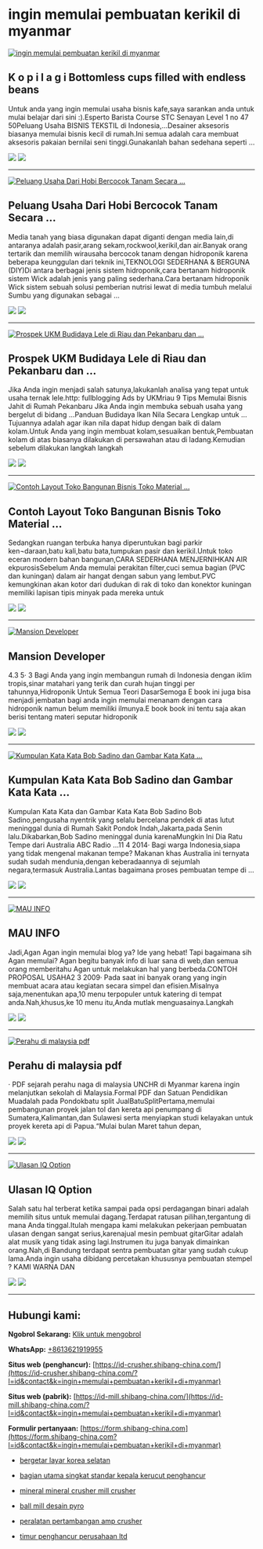 # ingin memulai pembuatan kerikil di myanmar

<a href="https://swt.shibang-china.com/?l=id&img&k=ingin+memulai+pembuatan+kerikil+di+myanmar" target="_blank">![ingin memulai pembuatan kerikil di myanmar](http://static.shibang-china.com/all-800x300/1335.jpg)</a>

## K o p i l a g i Bottomless cups filled with endless beans
Untuk anda yang ingin memulai usaha bisnis kafe,saya sarankan anda untuk mulai belajar dari sini :).Esperto Barista Course STC Senayan Level 1 no 47 50Peluang Usaha BISNIS TEKSTIL di Indonesia,…Desainer aksesoris biasanya memulai bisnis kecil di rumah.Ini semua adalah cara membuat aksesoris pakaian bernilai seni tinggi.Gunakanlah bahan sedehana seperti …


<a href="https://whatsapp.shibangsoft.com/WhatsApp.php" target="_blank" title="WhatsApp">![](http://static.shibang-china.com/icon/whatsapp.png)</a> <a href="https://swt.shibang-china.com/?l=id&icon&k=ingin+memulai+pembuatan+kerikil+di+myanmar" target="_blank">![](http://static.shibang-china.com/icon/chat-id.png)</a>

---

<a href="https://swt.shibang-china.com/?l=id&img&k=ingin+memulai+pembuatan+kerikil+di+myanmar" target="_blank">![Peluang Usaha Dari Hobi Bercocok Tanam Secara …](http://static.shibang-china.com/all-800x300/1122.jpg)</a>

## Peluang Usaha Dari Hobi Bercocok Tanam Secara …
Media tanah yang biasa digunakan dapat diganti dengan media lain,di antaranya adalah pasir,arang sekam,rockwool,kerikil,dan air.Banyak orang tertarik dan memilih wirausaha bercocok tanam dengan hidroponik karena beberapa keunggulan dari teknik ini,TEKNOLOGI SEDERHANA & BERGUNA (DIY)Di antara berbagai jenis sistem hidroponik,cara bertanam hidroponik sistem Wick adalah jenis yang paling sederhana.Cara bertanam hidroponik Wick sistem sebuah solusi pemberian nutrisi lewat di media tumbuh melalui Sumbu yang digunakan sebagai …


<a href="https://whatsapp.shibangsoft.com/WhatsApp.php" target="_blank" title="WhatsApp">![](http://static.shibang-china.com/icon/whatsapp.png)</a> <a href="https://swt.shibang-china.com/?l=id&icon&k=ingin+memulai+pembuatan+kerikil+di+myanmar" target="_blank">![](http://static.shibang-china.com/icon/chat-id.png)</a>

---

<a href="https://swt.shibang-china.com/?l=id&img&k=ingin+memulai+pembuatan+kerikil+di+myanmar" target="_blank">![Prospek UKM Budidaya Lele di Riau dan Pekanbaru dan …](http://static.shibang-china.com/all-800x300/943.jpg)</a>

## Prospek UKM Budidaya Lele di Riau dan Pekanbaru dan …
Jika Anda ingin menjadi salah satunya,lakukanlah analisa yang tepat untuk usaha ternak lele.http: fullblogging Ads by UKMriau 9 Tips Memulai Bisnis Jahit di Rumah Pekanbaru Jika Anda ingin membuka sebuah usaha yang bergelut di bidang …Panduan Budidaya Ikan Nila Secara Lengkap untuk …Tujuannya adalah agar ikan nila dapat hidup dengan baik di dalam kolam.Untuk Anda yang ingin membuat kolam,sesuaikan bentuk,Pembuatan kolam di atas biasanya dilakukan di persawahan atau di ladang.Kemudian sebelum dilakukan langkah langkah


<a href="https://whatsapp.shibangsoft.com/WhatsApp.php" target="_blank" title="WhatsApp">![](http://static.shibang-china.com/icon/whatsapp.png)</a> <a href="https://swt.shibang-china.com/?l=id&icon&k=ingin+memulai+pembuatan+kerikil+di+myanmar" target="_blank">![](http://static.shibang-china.com/icon/chat-id.png)</a>

---

<a href="https://swt.shibang-china.com/?l=id&img&k=ingin+memulai+pembuatan+kerikil+di+myanmar" target="_blank">![Contoh Layout Toko Bangunan Bisnis Toko Material …](http://static.shibang-china.com/all-800x300/375.jpg)</a>

## Contoh Layout Toko Bangunan Bisnis Toko Material …
Sedangkan ruangan terbuka hanya diperuntukan bagi parkir ken¬daraan,batu kali,batu bata,tumpukan pasir dan kerikil.Untuk toko eceran modern bahan bangunan,CARA SEDERHANA MENJERNIHKAN AIR ekpurosisSebelum Anda memulai perakitan filter,cuci semua bagian (PVC dan kuningan) dalam air hangat dengan sabun yang lembut.PVC kemungkinan akan kotor dari dudukan di rak di toko dan konektor kuningan memiliki lapisan tipis minyak pada mereka untuk


<a href="https://whatsapp.shibangsoft.com/WhatsApp.php" target="_blank" title="WhatsApp">![](http://static.shibang-china.com/icon/whatsapp.png)</a> <a href="https://swt.shibang-china.com/?l=id&icon&k=ingin+memulai+pembuatan+kerikil+di+myanmar" target="_blank">![](http://static.shibang-china.com/icon/chat-id.png)</a>

---

<a href="https://swt.shibang-china.com/?l=id&img&k=ingin+memulai+pembuatan+kerikil+di+myanmar" target="_blank">![Mansion Developer](http://static.shibang-china.com/all-800x300/1067.jpg)</a>

## Mansion Developer
4.3 5· 3 Bagi Anda yang ingin membangun rumah di Indonesia dengan iklim tropis,sinar matahari yang terik dan curah hujan tinggi per tahunnya,Hidroponik Untuk Semua Teori DasarSemoga E book ini juga bisa menjadi jembatan bagi anda ingin memulai menanam dengan cara hidroponik namun belum memiliki ilmunya.E book book ini tentu saja akan berisi tentang materi seputar hidroponik


<a href="https://whatsapp.shibangsoft.com/WhatsApp.php" target="_blank" title="WhatsApp">![](http://static.shibang-china.com/icon/whatsapp.png)</a> <a href="https://swt.shibang-china.com/?l=id&icon&k=ingin+memulai+pembuatan+kerikil+di+myanmar" target="_blank">![](http://static.shibang-china.com/icon/chat-id.png)</a>

---

<a href="https://swt.shibang-china.com/?l=id&img&k=ingin+memulai+pembuatan+kerikil+di+myanmar" target="_blank">![Kumpulan Kata Kata Bob Sadino dan Gambar Kata Kata …](http://static.shibang-china.com/all-800x300/139.jpg)</a>

## Kumpulan Kata Kata Bob Sadino dan Gambar Kata Kata …
Kumpulan Kata Kata dan Gambar Kata Kata Bob Sadino Bob Sadino,pengusaha nyentrik yang selalu bercelana pendek di atas lutut meninggal dunia di Rumah Sakit Pondok Indah,Jakarta,pada Senin lalu.Dikabarkan,Bob Sadino meninggal dunia karenaMungkin Ini Dia Ratu Tempe dari Australia ABC Radio …11 4 2014· Bagi warga Indonesia,siapa yang tidak mengenal makanan tempe? Makanan khas Australia ini ternyata sudah sudah mendunia,dengan keberadaannya di sejumlah negara,termasuk Australia.Lantas bagaimana proses pembuatan tempe di …


<a href="https://whatsapp.shibangsoft.com/WhatsApp.php" target="_blank" title="WhatsApp">![](http://static.shibang-china.com/icon/whatsapp.png)</a> <a href="https://swt.shibang-china.com/?l=id&icon&k=ingin+memulai+pembuatan+kerikil+di+myanmar" target="_blank">![](http://static.shibang-china.com/icon/chat-id.png)</a>

---

<a href="https://swt.shibang-china.com/?l=id&img&k=ingin+memulai+pembuatan+kerikil+di+myanmar" target="_blank">![MAU INFO](http://static.shibang-china.com/all-800x300/488.jpg)</a>

## MAU INFO
Jadi,Agan Agan ingin memulai blog ya? Ide yang hebat! Tapi bagaimana sih Agan memulai? Agan begitu banyak info di luar sana di web,dan semua orang memberitahu Agan untuk melakukan hal yang berbeda.CONTOH PROPOSAL USAHA2 3 2009· Pada saat ini banyak orang yang ingin membuat acara atau kegiatan secara simpel dan efisien.Misalnya saja,menentukan apa,10 menu terpopuler untuk katering di tempat anda.Nah,khusus,ke 10 menu itu,Anda mutlak menguasainya.Langkah


<a href="https://whatsapp.shibangsoft.com/WhatsApp.php" target="_blank" title="WhatsApp">![](http://static.shibang-china.com/icon/whatsapp.png)</a> <a href="https://swt.shibang-china.com/?l=id&icon&k=ingin+memulai+pembuatan+kerikil+di+myanmar" target="_blank">![](http://static.shibang-china.com/icon/chat-id.png)</a>

---

<a href="https://swt.shibang-china.com/?l=id&img&k=ingin+memulai+pembuatan+kerikil+di+myanmar" target="_blank">![Perahu di malaysia pdf](http://static.shibang-china.com/all-800x300/61.jpg)</a>

## Perahu di malaysia pdf
· PDF sejarah perahu naga di malaysia UNCHR di Myanmar karena ingin melanjutkan sekolah di Malaysia.Formal PDF dan Satuan Pendidikan Muadalah pada Pondokbatu split JualBatuSplitPertama,memulai pembangunan proyek jalan tol dan kereta api penumpang di Sumatera,Kalimantan,dan Sulawesi serta menyiapkan studi kelayakan untuk proyek kereta api di Papua.“Mulai bulan Maret tahun depan,


<a href="https://whatsapp.shibangsoft.com/WhatsApp.php" target="_blank" title="WhatsApp">![](http://static.shibang-china.com/icon/whatsapp.png)</a> <a href="https://swt.shibang-china.com/?l=id&icon&k=ingin+memulai+pembuatan+kerikil+di+myanmar" target="_blank">![](http://static.shibang-china.com/icon/chat-id.png)</a>

---

<a href="https://swt.shibang-china.com/?l=id&img&k=ingin+memulai+pembuatan+kerikil+di+myanmar" target="_blank">![Ulasan IQ Option](http://static.shibang-china.com/all-800x300/1396.jpg)</a>

## Ulasan IQ Option
Salah satu hal terberat ketika sampai pada opsi perdagangan binari adalah memilih situs untuk memulai dagang.Terdapat ratusan pilihan,tergantung di mana Anda tinggal.Itulah mengapa kami melakukan pekerjaan pembuatan ulasan dengan sangat serius,karenajual mesin pembuat gitarGitar adalah alat musik yang tidak asing lagi.Instrumen itu juga banyak dimainkan orang.Nah,di Bandung terdapat sentra pembuatan gitar yang sudah cukup lama.Anda ingin usaha dibidang percetakan khususnya pembuatan stempel ? KAMI WARNA DAN


<a href="https://whatsapp.shibangsoft.com/WhatsApp.php" target="_blank" title="WhatsApp">![](http://static.shibang-china.com/icon/whatsapp.png)</a> <a href="https://swt.shibang-china.com/?l=id&icon&k=ingin+memulai+pembuatan+kerikil+di+myanmar" target="_blank">![](http://static.shibang-china.com/icon/chat-id.png)</a>

---
## Hubungi kami:

**Ngobrol Sekarang:** [Klik untuk mengobrol](https://swt.shibang-china.com?l=id&contact&k=ingin+memulai+pembuatan+kerikil+di+myanmar)

**WhatsApp:**  [+8613621919955](https://whatsapp.shibangsoft.com/WhatsApp.php)

**Situs web (penghancur):** [https://id-crusher.shibang-china.com/](https://id-crusher.shibang-china.com/?l=id&contact&k=ingin+memulai+pembuatan+kerikil+di+myanmar)

**Situs web (pabrik):** [https://id-mill.shibang-china.com/](https://id-mill.shibang-china.com/?l=id&contact&k=ingin+memulai+pembuatan+kerikil+di+myanmar)

**Formulir pertanyaan:** [https://form.shibang-china.com](https://form.shibang-china.com?l=id&contact&k=ingin+memulai+pembuatan+kerikil+di+myanmar)

* [bergetar layar korea selatan](../30/bergetar%20layar%20korea%20selatan.md)

* [bagian utama singkat standar kepala kerucut penghancur](../27/bagian%20utama%20singkat%20standar%20kepala%20kerucut%20penghancur.md)

* [mineral mineral crusher mill crusher](../18/mineral%20mineral%20crusher%20mill%20crusher.md)

* [ball mill desain pyro](../23/ball%20mill%20desain%20pyro.md)

* [peralatan pertambangan amp crusher](../16/peralatan%20pertambangan%20amp%20crusher.md)

* [timur penghancur perusahaan ltd](../28/timur%20penghancur%20perusahaan%20ltd.md)